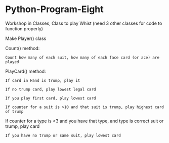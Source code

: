 # Python-Program-Eight
Workshop in Classes, Class to play Whist (need 3 other classes for code to function properly)

Make Player() class

Count() method:

  	Count how many of each suit, how many of each face card (or ace) are played

PlayCard() method:

  	If card in Hand is trump, play it

  	If no trump card, play lowest legal card 

  	If you play first card, play lowest card

  	If counter for a suit is >10 and that suit is trump, play highest card of trump

If counter for a type is >3 and you have that type, and type is correct suit or trump, play card

  	If you have no trump or same suit, play lowest card
